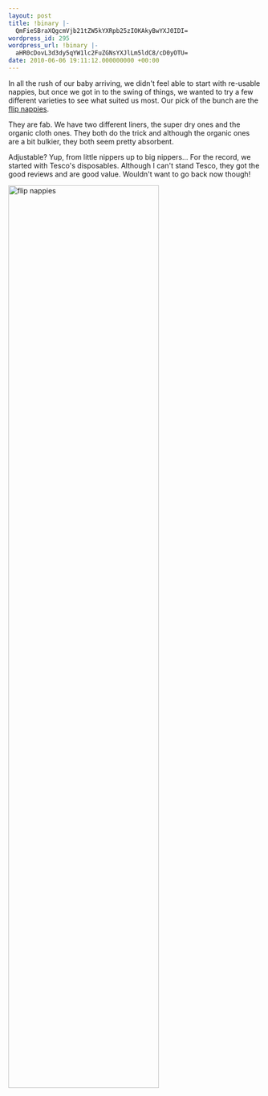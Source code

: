 ```yaml
---
layout: post
title: !binary |-
  QmFieSBraXQgcmVjb21tZW5kYXRpb25zIOKAkyBwYXJ0IDI=
wordpress_id: 295
wordpress_url: !binary |-
  aHR0cDovL3d3dy5qYW1lc2FuZGNsYXJlLm5ldC8/cD0yOTU=
date: 2010-06-06 19:11:12.000000000 +00:00
---
```

In all the rush of our baby arriving, we didn't feel able to start with re-usable nappies, but once we got in to the swing of things, we wanted to try a few different varieties to see what suited us most. Our pick of the bunch are the <a title="Flip" href="http://www.babame.com/flip.php">flip nappies</a>.

They are fab. We have two different liners, the super dry ones and the organic cloth ones. They both do the trick and although the organic ones are a bit bulkier, they both seem pretty absorbent.

Adjustable? Yup, from little nippers up to big nippers... For the record, we started with Tesco's disposables. Although I can't stand Tesco, they got the good reviews and are good value. Wouldn't want to go back now though!

<img class="alignnone" title="Flip nappies" src="http://www.babame.com/images/flip_reusable_nappies.jpg" alt="flip nappies" width="300" height="1800" />
